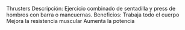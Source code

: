 Thrusters
Descripción:
Ejercicio combinado de sentadilla y press de hombros con barra o mancuernas.
Beneficios:
Trabaja todo el cuerpo
Mejora la resistencia muscular
Aumenta la potencia
